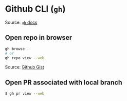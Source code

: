 # Github CLI (`gh`)

Source: [`gh` docs](https://cli.github.com/manual/gh)

## Open repo in browser

```zsh
gh browse .
# or
gh repo view --web
```

Source: [Github Gist](https://gist.github.com/igrigorik/6666860?permalink_comment_id=4187534#gistcomment-4187534)

## Open PR associated with local branch

```sh
$ gh pr view --web
```
